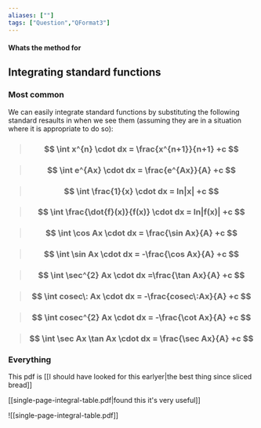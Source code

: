 ```yaml
---
aliases: [""]
tags: ["Question","QFormat3"]
---
```


#### Whats the method for
## Integrating standard functions
### Most common
We can easily integrate standard functions by substituting the following standard resaults in when we see them (assuming they are in a situation where it is appropriate to do so):

> ### $$ \int x^{n} \cdot dx = \frac{x^{n+1}}{n+1}  +c $$

> ### $$ \int e^{Ax} \cdot dx = \frac{e^{Ax}}{A} +c $$

> ### $$ \int \frac{1}{x} \cdot dx = ln|x| +c $$

> ### $$ \int \frac{\dot{f}(x)}{f(x)} \cdot dx = ln|f(x)| +c $$

> ### $$ \int \cos Ax \cdot dx = \frac{\sin Ax}{A} +c $$

> ### $$ \int \sin Ax \cdot dx = -\frac{\cos Ax}{A}  +c $$

> ### $$ \int \sec^{2} Ax \cdot dx =\frac{\tan Ax}{A} +c $$

> ### $$ \int cosec\: Ax  \cdot dx = -\frac{cosec\:Ax}{A} +c $$

> ### $$ \int cosec^{2} Ax \cdot dx = -\frac{\cot Ax}{A} +c $$

> ### $$ \int \sec Ax \tan Ax \cdot dx = \frac{\sec Ax}{A} +c $$

### Everything

This pdf is [[I should have looked for this earlyer|the best thing since sliced bread]]

[[single-page-integral-table.pdf|found this it's very useful]]

![[single-page-integral-table.pdf]]

